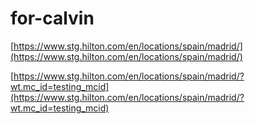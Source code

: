 # for-calvin

[https://www.stg.hilton.com/en/locations/spain/madrid/](https://www.stg.hilton.com/en/locations/spain/madrid/)

[https://www.stg.hilton.com/en/locations/spain/madrid/?wt.mc_id=testing_mcid](https://www.stg.hilton.com/en/locations/spain/madrid/?wt.mc_id=testing_mcid)


 

